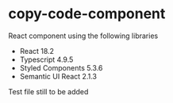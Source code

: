 # copy-code-component

React component using the following libraries

- React 18.2
- Typescript 4.9.5
- Styled Components 5.3.6
- Semantic UI React 2.1.3

Test file still to be added
